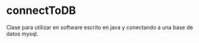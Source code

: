 # connectToDB
Clase para utilizar en software escrito en java y conectando a una base de datos mysql.
